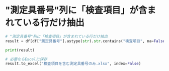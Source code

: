 # "測定具番号"列に「検査項目」が含まれている行だけ抽出
```python
# "測定具番号"列に「検査項目」が含まれている行だけ抽出
result = df[df["測定具番号"].astype(str).str.contains("検査項目", na=False)]

print(result)

# 必要ならExcelに保存
result.to_excel("検査項目を含む測定具番号のみ.xlsx", index=False)
```
